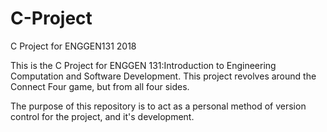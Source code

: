 # C-Project
C Project for ENGGEN131 2018

This is the C Project for ENGGEN 131:Introduction to Engineering Computation and Software Development. 
This project revolves around the Connect Four game, but from all four sides. 

The purpose of this repository is to act as a personal method of version control for the project, and it's 
development. 
